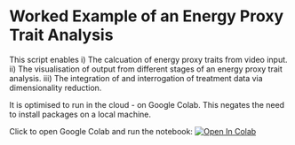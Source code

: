 # Worked Example of an Energy Proxy Trait Analysis

This script enables 
i) The calcuation of energy proxy traits from video input.
ii) The visualisation of output from different stages of an energy proxy trait analysis.
iii) The integration of and interrogation of treatment data via dimensionality reduction.

It is optimised to run in the cloud - on Google Colab. This negates the need to install packages on a local machine.

Click to open Google Colab and run the notebook: [![Open In Colab](https://colab.research.google.com/assets/colab-badge.svg)](https://colab.research.google.com/github/EmbryoPhenomics/embryocv_ept_examples/blob/main/EPT_Example.ipynb)


